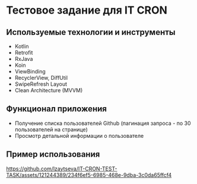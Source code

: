 # Тестовое задание для IT CRON


## Используемые технологии и инструменты
- Kotlin
- Retrofit
- RxJava
- Koin
- ViewBinding
- RecyclerView, DiffUtil
- SwipeRefresh Layout
- Clean Architecture (MVVM)


## Функционал приложения
- Получение списка пользователей Github (пагинация запроса - по 30 пользователей на странице)
- Просмотр детальной информации о пользователе

## Пример использования

https://github.com/lzaytseva/IT-CRON-TEST-TASK/assets/121244389/234f6ef5-6985-468e-9dba-3c0da65ffcf4

